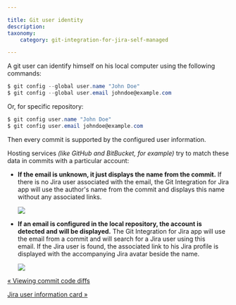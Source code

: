 ```yaml
---

title: Git user identity
description:
taxonomy:
    category: git-integration-for-jira-self-managed

---
```

A git user can identify himself on his local computer using the following commands:

```powershell
$ git config --global user.name "John Doe"
$ git config --global user.email johndoe@example.com
```


Or, for specific repository:

```powershell
$ git config user.name "John Doe"
$ git config user.email johndoe@example.com
```


Then every commit is supported by the configured user information.

Hosting services _(like GitHub and BitBucket, for example)_ try to match these data in commits with a particular account:

*   **If the email is unknown, it just displays the name from the commit.**
    If there is no Jira user associated with the email, the Git Integration for Jira app will use the author's name from the commit and displays this name without any associated links.

    ![](https://bigbrassband.atlassian.net/wiki/download/thumbnails/1930398801/git-user-non-matching-email.png?version=1&modificationDate=1630642907189&cacheVersion=1&api=v2&width=544&height=87)
*   **If an email is configured in the local repository, the account is detected and will be displayed.**
    The Git Integration for Jira app will use the email from a commit and will search for a Jira user using this email. If the Jira user is found, the associated link to his Jira profile is displayed with the accompanying Jira avatar beside the name.

    ![](https://bigbrassband.atlassian.net/wiki/download/thumbnails/1930398801/image-20210728-082525.png?version=1&modificationDate=1630642906952&cacheVersion=1&api=v2&width=421&height=69)

[« Viewing commit code diffs](/wiki/spaces/GIJDC/pages/1930398768/Viewing+commit+code+diffs)

[Jira user information card »](/wiki/spaces/GIJDC/pages/1930398841/Jira+user+information+card)